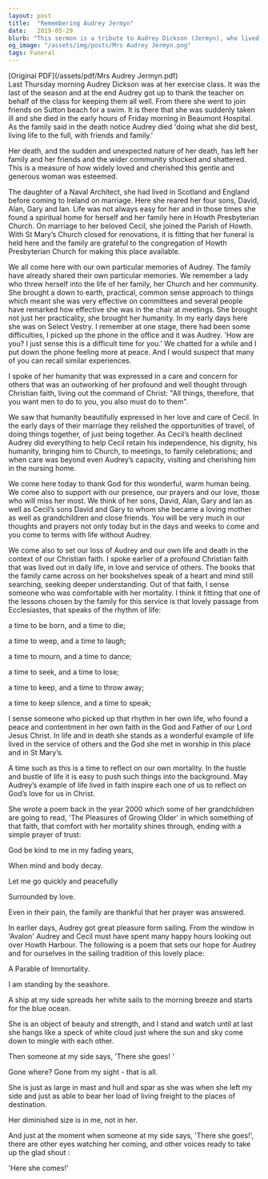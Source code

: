 ```yaml
---
layout: post
title:  "Remembering Audrey Jermyn"
date:   2019-05-29
blurb: "This sermon is a tribute to Audrey Dickson (Jermyn), who lived a life full of vitality and faith. Audrey was a beloved member of the Howth Presbyterian Church, who served her community with compassion and practicality. Her sudden passing left a deep void, but her life and faith serve as an inspiration for all. The sermon also reflects on the rhythm of life and our own mortality, encouraging us to live in service of others and God."
og_image: "/assets/img/posts/Mrs Audrey Jermyn.png"
tags: Funeral
---
```

[Original PDF](/assets/pdf/Mrs Audrey Jermyn.pdf)    
Last Thursday morning Audrey Dickson was at her exercise class. It was the last of the season and at the end Audrey got up to thank the teacher on behalf of the class for keeping them all well. From there she went to join friends on Sutton beach for a swim. It is there that she was suddenly taken ill and she died in the early hours of Friday morning in Beaumont Hospital. As the family said in the death notice Audrey died 'doing what she did best, living life to the full, with friends and family.'

Her death, and the sudden and unexpected nature of her death, has left her family and her friends and the wider community shocked and shattered. This is a measure of how widely loved and cherished this gentle and generous woman was esteemed.

The daughter of a Naval Architect, she had lived in Scotland and England before coming to Ireland on marriage. Here she reared her four sons, David, Alan, Gary and Ian. Life was not always easy for her and in those times she found a spiritual home for herself and her family here in Howth Presbyterian Church. On marriage to her beloved Cecil, she joined the Parish of Howth. With St Mary’s Church closed for renovations, it is fitting that her funeral is held here and the family are grateful to the congregation of Howth Presbyterian Church for making this place available.

We all come here with our own particular memories of Audrey. The family have already shared their own particular memories. We remember a lady who threw herself into the life of her family, her Church and her community. She brought a down to earth, practical, common sense approach to things which meant she was very effective on committees and several people have remarked how effective she was in the chair at meetings. She brought not just her practicality, she brought her humanity. In my early days here she was on Select Vestry. I remember at one stage, there had been some difficulties, I picked up the phone in the office and it was Audrey. 'How are you? I just sense this is a difficult time for you.' We chatted for a while and I put down the phone feeling more at peace. And I would suspect that many of you can recall similar experiences.

I spoke of her humanity that was expressed in a care and concern for others that was an outworking of her profound and well thought through Christian faith, living out the command of Christ: "All things, therefore, that you want men to do to you, you also must do to them".

We saw that humanity beautifully expressed in her love and care of Cecil. In the early days of their marriage they relished the opportunities of travel, of doing things together, of just being together. As Cecil’s health declined Audrey did everything to help Cecil retain his independence, his dignity, his humanity, bringing him to Church, to meetings, to family celebrations; and when care was beyond even Audrey’s capacity, visiting and cherishing him in the nursing home.

We come here today to thank God for this wonderful, warm human being. We come also to support with our presence, our prayers and our love, those who will miss her most. We think of her sons, David, Alan, Gary and Ian as well as Cecil’s sons David and Gary to whom she became a loving mother as well as grandchildren and close friends. You will be very much in our thoughts and prayers not only today but in the days and weeks to come and you come to terms with life without Audrey.

We come also to set our loss of Audrey and our own life and death in the context of our Christian faith. I spoke earlier of a profound Christian faith that was lived out in daily life, in love and service of others. The books that the family came across on her bookshelves speak of a heart and mind still searching, seeking deeper understanding. Out of that faith, I sense someone who was comfortable with her mortality. I think it fitting that one of the lessons chosen by the family for this service is that lovely passage from Ecclesiastes, that speaks of the rhythm of life:

a time to be born, and a time to die;

a time to weep, and a time to laugh;

a time to mourn, and a time to dance;

a time to seek, and a time to lose;

a time to keep, and a time to throw away;

a time to keep silence, and a time to speak;

I sense someone who picked up that rhythm in her own life, who found a peace and contentment in her own faith in the God and Father of our Lord Jesus Christ. In life and in death she stands as a wonderful example of life lived in the service of others and the God she met in worship in this place and in St Mary’s.

A time such as this is a time to reflect on our own mortality. In the hustle and bustle of life it is easy to push such things into the background. May Audrey’s example of life lived in faith inspire each one of us to reflect on God’s love for us in Christ.

She wrote a poem back in the year 2000 which some of her grandchildren are going to read, 'The Pleasures of Growing Older' in which something of that faith, that comfort with her mortality shines through, ending with a simple prayer of trust:

God be kind to me in my fading years,

When mind and body decay.

Let me go quickly and peacefully

Surrounded by love.

Even in their pain, the family are thankful that her prayer was answered.

In earlier days, Audrey got great pleasure form sailing. From the window in 'Avalon' Audrey and Cecil must have spent many happy hours looking out over Howth Harbour. The following is a poem that sets our hope for Audrey and for ourselves in the sailing tradition of this lovely place:

A Parable of Immortality.

I am standing by the seashore.

A ship at my side spreads her white sails to the morning breeze and starts for the blue ocean.

She is an object of beauty and strength, and I stand and watch until at last she hangs like a speck of white cloud just where the sun and sky come down to mingle with each other.

Then someone at my side says, 'There she goes! '

Gone where? Gone from my sight - that is all.

She is just as large in mast and hull and spar as she was when she left my side and just as able to bear her load of living freight to the places of destination.

Her diminished size is in me, not in her.

And just at the moment when someone at my side says, 'There she goes!', there are other eyes watching her coming, and other voices ready to take up the glad shout :

'Here she comes!'
